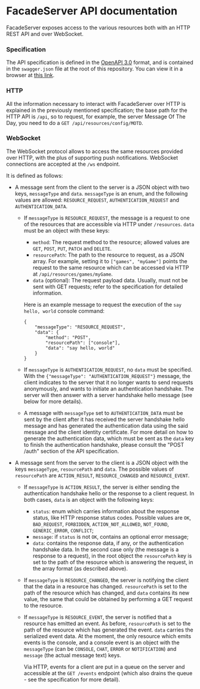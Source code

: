 # FacadeServer API documentation

FacadeServer exposes access to the various resources both with an HTTP REST API and over WebSocket.

### Specification
The API specification is defined in the [OpenAPI 3.0](https://github.com/OAI/OpenAPI-Specification) format, and is contained in the `swagger.json` file at the root of this repository.
You can view it in a browser at [this link](http://petstore.swagger.io/?url=https://raw.githubusercontent.com/gianluca-nitti/FacadeServer/rest-methods/src/main/resources/web/swagger.json#/).

### HTTP
All the information necessary to interact with FacadeServer over HTTP is explained in the previously mentioned specification;
the base path for the HTTP API is `/api`, so to request, for example, the server Message Of The Day, you need to do a `GET /api/resources/config/MOTD`.

### WebSocket
The WebSocket protocol allows to access the same resources provided over HTTP, with the plus of supporting push notifications.
WebSocket connections are accepted at the `/ws` endpoint.

It is defined as follows:
* A message sent from the client to the server is a JSON object with two keys, `messageType` and `data`.
    `messageType` is an enum, and the following values are allowed: `RESOURCE_REQUEST`, `AUTHENTICATION_REQUEST` and `AUTHENTICATION_DATA`.
    * If `messageType` is `RESOURCE_REQUEST`, the message is a request to one of the resources that are accessible via HTTP under `/resources`. `data` must be an object with these keys:
       * `method`: The request method to the resource; allowed values are `GET`, `POST`, `PUT`, `PATCH` and `DELETE`.
       * `resourcePath`: The path to the resource to request, as a JSON array. For example, setting it to `["games", "myGame"]` points the request to the same resource which can be accessed via HTTP at `/api/resources/games/myGame`.
       * `data` (optional): The request payload data. Usually, must not be sent with GET requests; refer to the specification for detailed information.
    
        Here is an example message to request the execution of the `say hello, world` console command:
        ```
        {
            "messageType": "RESOURCE_REQUEST",
            "data": {
                "method": "POST",
                "resourcePath": ["console"],
                "data": "say hello, world"
            }
        }
        ```
     * If `messageType` is `AUTHENTICATION_REQUEST`, no `data` must be specified.
        With the `{"messageType": "AUTHENTICATION_REQUEST"}` message, the client indicates to the server that it no longer wants to send requests anonymously, and wants to initiate an authentication handshake.
        The server will then answer with a server handshake hello message (see below for more details).
     * A message with `messageType` set to `AUTHENTICATION_DATA` must be sent by the client after it has received the server handshake hello message and has generated the authentication data using the said message and the client identity certificate.
        For more detail on how to generate the authentication data, which must be sent as the `data` key to finish the authentication handshake, please consult the "POST /auth" section of the API specification.
* A message sent from the server to the client is a JSON object with the keys `messageType`, `resourcePath` and `data`.
The possible values of `resourcePath` are `ACTION_RESULT`, `RESOURCE_CHANGED` and `RESOURCE_EVENT`.
    * If `messageType` is `ACTION_RESULT`, the server is either sending the authentication handshake hello or the response to a client request.
       In both cases, `data` is an object with the following keys:
       * `status`: enum which carries information about the response status, like HTTP response status codes. Possible values are `OK`, `BAD_REQUEST`, `FORBIDDEN`, `ACTION_NOT_ALLOWED`, `NOT_FOUND`, `GENERIC_ERROR`, `CONFLICT`;
       * `message`: if `status` is not `OK`, contains an optional error message;
       * `data`: contains the response data, if any, or the authentication handshake data.
       In the second case only (the message is a response to a request), in the root object the `resourcePath` key is set to the path of the resource which is answering the request, in the array format (as described above).
    * If `messageType` is `RESOURCE_CHANGED`, the server is notifying the client that the data in a resource has changed.
        `resourcePath` is set to the path of the resource which has changed, and `data` contains its new value, the same that could be obtained by performing a GET request to the resource.
    * If `messageType` is `RESOURCE_EVENT`, the server is notified that a resource has emitted an event.
        As before, `resourcePath` is set to the path of the resource which has generated the event.
        `data` carries the serialized event data.
        At the moment, the only resource which emits events is the console, and a console event is an object with the `messageType` (can be `CONSOLE`, `CHAT`, `ERROR` or `NOTIFICATION`) and `message` (the actual message text) keys.
        
        Via HTTP, events for a client are put in a queue on the server and accessible at the `GET /events` endpoint (which also drains the queue - see the specification for more detail).